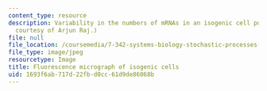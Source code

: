 ```yaml
---
content_type: resource
description: Variability in the numbers of mRNAs in an isogenic cell population. (Image
  courtesy of Arjun Raj.)
file: null
file_location: /coursemedia/7-342-systems-biology-stochastic-processes-and-biological-robustness-fall-2008/1693f6ab717d22fbd0cc61d9de86068b_7-342f08.jpg
file_type: image/jpeg
resourcetype: Image
title: Fluorescence micrograph of isogenic cells
uid: 1693f6ab-717d-22fb-d0cc-61d9de86068b
---
```

